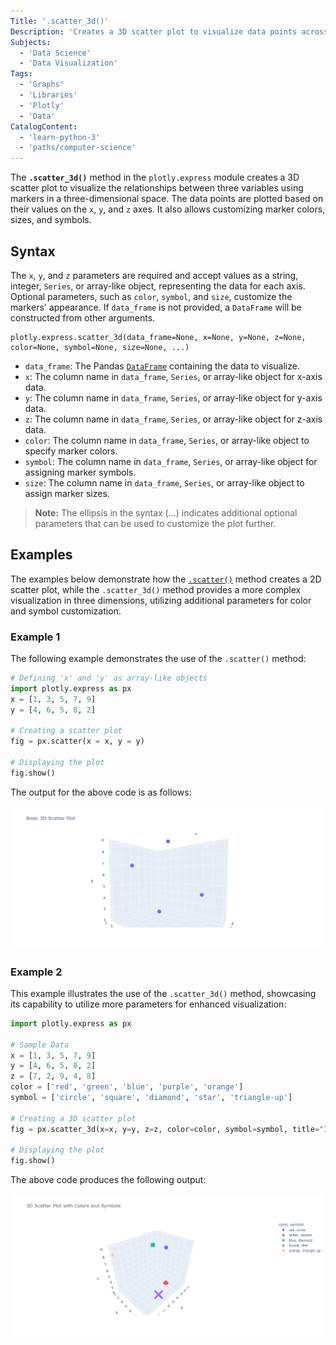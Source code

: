 ```yaml
---
Title: '.scatter_3d()'
Description: 'Creates a 3D scatter plot to visualize data points across three dimensions (x, y, z) with options for color, size, and hover data.'
Subjects:
  - 'Data Science'
  - 'Data Visualization'
Tags:
  - 'Graphs'
  - 'Libraries'
  - 'Plotly'
  - 'Data'
CatalogContent:
  - 'learn-python-3'
  - 'paths/computer-science'
---
```


The **`.scatter_3d()`** method in the `plotly.express` module creates a 3D scatter plot to visualize the relationships between three variables using markers in a three-dimensional space. The data points are plotted based on their values on the `x`, `y`, and `z` axes. It also allows customizing marker colors, sizes, and symbols.

## Syntax

The `x`, `y`, and `z` parameters are required and accept values as a string, integer, `Series`, or array-like object, representing the data for each axis. Optional parameters, such as `color`, `symbol`, and `size`, customize the markers' appearance. If `data_frame` is not provided, a `DataFrame` will be constructed from other arguments.

```pseudo
plotly.express.scatter_3d(data_frame=None, x=None, y=None, z=None, color=None, symbol=None, size=None, ...)
```

- `data_frame`: The Pandas [`DataFrame`](https://www.codecademy.com/resources/docs/pandas/dataframe) containing the data to visualize.
- `x`: The column name in `data_frame`, `Series`, or array-like object for x-axis data.
- `y`: The column name in `data_frame`, `Series`, or array-like object for y-axis data.
- `z`: The column name in `data_frame`, `Series`, or array-like object for z-axis data.
- `color`: The column name in `data_frame`, `Series`, or array-like object to specify marker colors.
- `symbol`: The column name in `data_frame`, `Series`, or array-like object for assigning marker symbols.
- `size`: The column name in `data_frame`, `Series`, or array-like object to assign marker sizes.

> **Note:** The ellipsis in the syntax (...) indicates additional optional parameters that can be used to customize the plot further.

## Examples

The examples below demonstrate how the [`.scatter()`](https://www.codecademy.com/resources/docs/plotly/express/scatter) method creates a 2D scatter plot, while the `.scatter_3d()` method provides a more complex visualization in three dimensions, utilizing additional parameters for color and symbol customization.

### Example 1

The following example demonstrates the use of the `.scatter()` method:

```py
# Defining 'x' and 'y' as array-like objects
import plotly.express as px
x = [1, 3, 5, 7, 9]
y = [4, 6, 5, 8, 2]

# Creating a scatter plot
fig = px.scatter(x = x, y = y)

# Displaying the plot
fig.show()
```

The output for the above code is as follows:

![The output for the above example](https://raw.githubusercontent.com/Codecademy/docs/main/media/plotlyScatter3dOutput1.png)

### Example 2

This example illustrates the use of the `.scatter_3d()` method, showcasing its capability to utilize more parameters for enhanced visualization:

```py
import plotly.express as px

# Sample Data
x = [1, 3, 5, 7, 9]
y = [4, 6, 5, 8, 2]
z = [7, 2, 9, 4, 8]
color = ['red', 'green', 'blue', 'purple', 'orange']
symbol = ['circle', 'square', 'diamond', 'star', 'triangle-up']

# Creating a 3D scatter plot
fig = px.scatter_3d(x=x, y=y, z=z, color=color, symbol=symbol, title="3D Scatter Plot with Colors and Symbols")

# Displaying the plot
fig.show()
```

The above code produces the following output:

![The output for the above example](https://raw.githubusercontent.com/Codecademy/docs/main/media/plotlyScatter3dOutput2.png)
